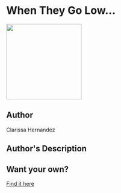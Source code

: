 # When They Go Low...

<img src="https://cl.ly/de76ecee6cec/Image%2525202018-12-27%252520at%2525208.04.52%252520PM.png" width="200" height="200" />

## Author

Clarissa Hernandez

## Author's Description



## Want your own?

<a href="https://cottonbureau.com/products/when-they-go-low" alt="Buy Now">Find it here</a>
